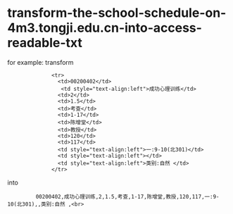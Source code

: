 # transform-the-school-schedule-on-4m3.tongji.edu.cn-into-access-readable-txt

for example:
  transform <br>
  ```
              	<tr>
                  <td>00200402</td>
                  <td style="text-align:left">成功心理训练</td>
                  <td>2</td>
                  <td>1.5</td>
                  <td>考查</td>
                  <td>1-17</td>
                  <td>陈增堂</td>
                  <td>教授</td>
                  <td>120</td>
                  <td>117</td>
                  <td style="text-align:left">一:9-10(北301)</td>
                  <td style="text-align:left"></td>
                  <td style="text-align:left">类别:自然 </td>
                </tr>
```             
             
   into  <br>
   ```
            00200402,成功心理训练,2,1.5,考查,1-17,陈增堂,教授,120,117,一:9-10(北301),,类别:自然 ,<br>
   ```
